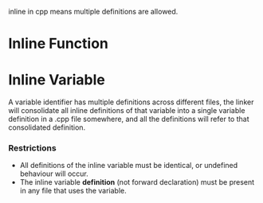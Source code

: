 
inline in cpp means multiple definitions are allowed.
# Inline Function
# Inline Variable
A variable identifier has multiple definitions across different files, the linker will consolidate all inline definitions of that variable into a single variable definition in a .cpp file somewhere, and all the definitions will refer to that consolidated definition.
### Restrictions
- All definitions of the inline variable must be identical, or undefined behaviour will occur.
- The inline variable **definition** (not forward declaration) must be present in any file that uses the variable.